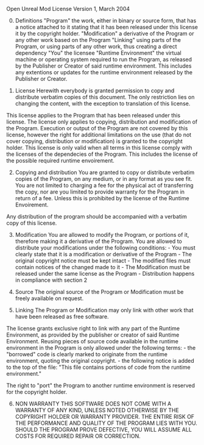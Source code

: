 Open Unreal Mod License 
Version 1, March 2004
 
 0. Definitions
 "Program"       the work, either in binary or source form, that has a notice 
                 attached to it stating that it has been released under this 
                 license it by the copyright holder.
 "Modification"  a derivative of the Program or any other work based on the Program
 "Linking"       using parts of the Program, or using parts of any other work, 
                 thus creating a direct dependency
 "You"           the licensee
 "Runtime Environment"
                 the virtual machine or operating system required to run the 
                 Program, as released by the Publisher or Creator of said
                 runtime environment. This includes any extentions or updates
                 for the runtime environment released by the Publisher or 
                 Creator.
 
 1. License
 Herewith everybody is granted permission to copy and distribute verbatim copies 
 of this document. The only restriction lies on changing the content, with the 
 exception to translation of this license.
 
 This license applies to the Program that has been released under this license. 
 The license only applies to copying, distribution and modification of the 
 Program. Execution or output of the Program are not covered by this license, 
 however the right for additional limitations on the use (that do not cover 
 copying, distribution or modification) is granted to the copyright holder.
 This license is only valid when all terms in this license comply with the 
 licenses of the dependecies of the Program. This includes the license of the
 possible required runtime envoirement.
 
 2. Copying and distribution
 You are granted to copy or distribute verbatim copies of the Program, on any 
 medium, or in any format as you see fit. You are not limited to charging a fee 
 for the physical act of transferring the copy, nor are you limited to provide 
 warranty for the Program in return of a fee. Unless this is prohibited by the
 license of the Runtime Envoirement.
 
 Any distribution of the program should be accompanied with a verbatim copy of 
 this license.
 
 3. Modification
 You are allowed to modify the Program, or portions of it, therefore making it a 
 derivative of the Program. You are allowed to distribute your modifications under 
 the following conditions:
         - You must clearly state that it is a modification or derivative of the 
           Program
         - The original copyright notice must be kept intact
         - The modified files must contain notices of the changed made to it
         - The Modification must be released under the same license as the Program
         - Distribution happens in compliance with section 2
 
 4. Source
 The original source of the Program or Modification must be freely available on 
 request.
 
 5. Linking
 The Program or Modification may only link with other work that have been 
 released as free software.
 
 The license grants exclusive right to link with any part of the Runtime 
 Environment, as provided by the publisher or creator of said Runtime 
 Environment. 
 Reusing pieces of source code available in the runtime environment in the 
 Program is only allowed under the following terms:
         - the "borrowed" code is clearly marked to originate from the runtime
           environment, quoting the original copyright.
         - the following notice is added to the top of the file:
           "This file contains portions of code from the runtime environment."
 
 The right to "port" the Program to another runtime environment is reserved for 
 the copyright holder.
 
 6. NON WARRANTY
 THIS SOFTWARE DOES NOT COME WITH A WARRANTY OF ANY KIND, UNLESS NOTED OTHERWISE 
 BY THE COPYRIGHT HOLDER OR WARRANTY PROVIDER. THE ENTIRE RISK OF THE PERFORMANCE 
 AND QUALITY OF THE PROGRAM LIES WITH YOU. SHOULD THE PROGRAM PROVE DEFECTIVE, 
 YOU WILL ASSUME ALL COSTS FOR REQUIRED REPAIR OR CORRECTION.
